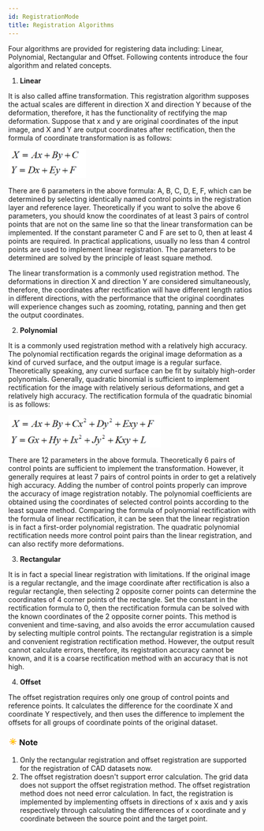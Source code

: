 ```yaml
---
id: RegistrationMode
title: Registration Algorithms
---
```

Four algorithms are provided for registering data including: Linear, Polynomial, Rectangular and Offset. Following contents introduce the four algorithm and related concepts.

  1. **Linear**

It is also called affine transformation. This registration algorithm supposes the actual scales are different in direction X and direction Y because of the deformation, therefore, it has the functionality of rectifying the map deformation. Suppose that x and y are original coordinates of the input image, and X and Y are output coordinates after rectification, then the formula of coordinate transformation is as follows:

![](img-en/function1.png)  
  
  
There are 6 parameters in the above formula: A, B, C, D, E, F, which can be determined by selecting identically named control points in the registration layer and reference layer. Theoretically if you want to solve the above 6 parameters, you should know the coordinates of at least 3 pairs of control points that are not on the same line so that the linear transformation can be implemented. If the constant parameter C and F are set to 0, then at least 4 points are required. In practical applications, usually no less than 4 control points are used to implement linear registration. The parameters to be determined are solved by the principle of least square method.

The linear transformation is a commonly used registration method. The deformations in direction X and direction Y are considered simultaneously, therefore, the coordinates after rectification will have different length ratios in different directions, with the performance that the original coordinates will experience changes such as zooming, rotating, panning and then get the output coordinates.

  2. **Polynomial**

It is a commonly used registration method with a relatively high accuracy. The polynomial rectification regards the original image deformation as a kind of curved surface, and the output image is a regular surface. Theoretically speaking, any curved surface can be fit by suitably high-order polynomials. Generally, quadratic binomial is sufficient to implement rectification for the image with relatively serious deformations, and get a relatively high accuracy. The rectification formula of the quadratic binomial is as follows:

![](img-en/function2.png)  

  
There are 12 parameters in the above formula. Theoretically 6 pairs of control points are sufficient to implement the transformation. However, it generally requires at least 7 pairs of control points in order to get a relatively high accuracy. Adding the number of control points properly can improve the accuracy of image registration notably. The polynomial coefficients are obtained using the coordinates of selected control points according to the least square method. Comparing the formula of polynomial rectification with the formula of linear rectification, it can be seen that the linear registration is in fact a first-order polynomial registration. The quadratic polynomial rectification needs more control point pairs than the linear registration, and can also rectify more deformations.

  3. **Rectangular**

It is in fact a special linear registration with limitations. If the original image is a regular rectangle, and the image coordinate after rectification is also a regular rectangle, then selecting 2 opposite corner points can determine the coordinates of 4 corner points of the rectangle. Set the constant in the rectification formula to 0, then the rectification formula can be solved with the known coordinates of the 2 opposite corner points. This method is convenient and time-saving, and also avoids the error accumulation caused by selecting multiple control points. The rectangular registration is a simple and convenient registration rectification method. However, the output result cannot calculate errors, therefore, its registration accuracy cannot be known, and it is a coarse rectification method with an accuracy that is not high.

  4. **Offset**

The offset registration requires only one group of control points and reference points. It calculates the difference for the coordinate X and coordinate Y respectively, and then uses the difference to implement the offsets for all groups of coordinate points of the original dataset.

### ![](../img/note.png)Note

  1. Only the rectangular registration and offset registration are supported for the registration of CAD datasets now.
  2. The offset registration doesn't support error calculation. The grid data does not support the offset registration method. The offset registration method does not need error calculation. In fact, the registration is implemented by implementing offsets in directions of x axis and y axis respectively through calculating the differences of x coordinate and y coordinate between the source point and the target point. 